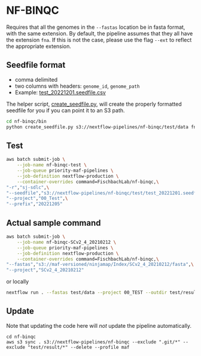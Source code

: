 # NF-BINQC

Requires that all the genomes in the `--fastas` location be in fasta format, with the same extension. By default, the pipeline assumes that they all have the extension `fna`. If this is not the case, please use the flag `--ext` to reflect the appropriate extension.

## Seedfile format

- comma delimited
- two columns with headers: `genome_id`, `genome_path`
- Example: [test_20221201.seedfile.csv](test/test_20221201.seedfile.csv)

The helper script, [create_seedfile.py](bin/create_seedfile.py), will create the properly formatted seedfile for you if you can point it to an S3 path.

```bash
cd nf-binqc/bin
python create_seedfile.py s3://nextflow-pipelines/nf-binqc/test/data fna ../test/test_20221201.seedfile.csv
```

## Test

```bash
aws batch submit-job \
    --job-name nf-binqc-test \
    --job-queue priority-maf-pipelines \
    --job-definition nextflow-production \
    --container-overrides command=FischbachLab/nf-binqc,\
"-r","sj-sdlc",\
"--seedfile","s3://nextflow-pipelines/nf-binqc/test/test_20221201.seedfile.csv",\
"--project","00_Test",\
"--prefix","20221205"
```

## Actual sample command

```bash
aws batch submit-job \
    --job-name nf-binqc-SCv2_4_20210212 \
    --job-queue priority-maf-pipelines \
    --job-definition nextflow-production \
    --container-overrides command=FischbachLab/nf-binqc,\
"--fastas","s3://maf-versioned/ninjamap/Index/SCv2_4_20210212/fasta",\
"--project","SCv2_4_20210212"
```

or locally

```bash
nextflow run . --fastas test/data --project 00_TEST --outdir test/result/
```

## Update

Note that updating the code here will *not* update the pipeline automatically.

```{bash}
cd nf-binqc
aws s3 sync . s3://nextflow-pipelines/nf-binqc --exclude ".git/*" --exclude "test/result/*" --delete --profile maf
```
